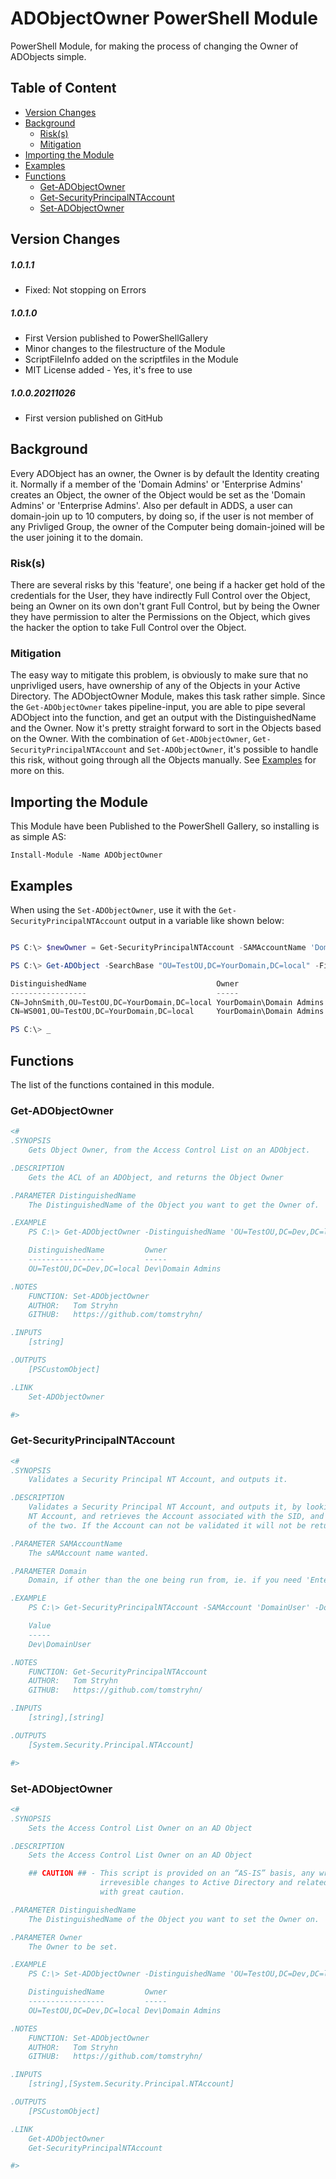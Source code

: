 # ADObjectOwner PowerShell Module

PowerShell Module, for making the process of changing the Owner of ADObjects simple.

## Table of Content

  - [Version Changes](#version-changes)
  - [Background](#background)
      - [Risk(s)](#risks)
      - [Mitigation](#mitigation)
  - [Importing the Module](#importing-the-module)
  - [Examples](#examples)
  - [Functions](#functions)
      - [Get-ADObjectOwner](#get-adobjectowner)
      - [Get-SecurityPrincipalNTAccount](#get-securityprincipalntaccount)
      - [Set-ADObjectOwner](#set-adobjectowner)

## Version Changes

##### 1.0.1.1
- Fixed: Not stopping on Errors
##### 1.0.1.0
- First Version published to PowerShellGallery
- Minor changes to the filestructure of the Module
- ScriptFileInfo added on the scriptfiles in the Module
- MIT License added - Yes, it's free to use
##### 1.0.0.20211026
- First version published on GitHub

## Background

Every ADObject has an owner, the Owner is by default the Identity creating it. Normally if a member of the 'Domain Admins' or 'Enterprise Admins' creates an Object, the owner of the Object would be set as the 'Domain Admins' or 'Enterprise Admins'.
Also per default in ADDS, a user can domain-join up to 10 computers, by doing so, if the user is not member of any Privliged Group, the owner of the Computer being domain-joined will be the user joining it to the domain.

### Risk(s)

There are several risks by this 'feature', one being if a hacker get hold of the credentials for the User, they have indirectly Full Control over the Object, being an Owner on its own don't grant Full Control, but by being the Owner they have permission to alter the Permissions on the Object, which gives the hacker the option to take Full Control over the Object.

### Mitigation

The easy way to mitigate this problem, is obviously to make sure that no unprivliged users, have ownership of any of the Objects in your Active Directory. The ADObjectOwner Module, makes this task rather simple. Since the `Get-ADObjectOwner` takes pipeline-input, you are able to pipe several ADObject into the function, and get an output with the DistinguishedName and the Owner. Now it's pretty straight forward to sort in the Objects based on the Owner. With the combination of `Get-ADObjectOwner`, `Get-SecurityPrincipalNTAccount` and `Set-ADObjectOwner`, it's possible to handle this risk, without going through all the Objects manually. See [Examples](#examples) for more on this.

## Importing the Module

This Module have been Published to the PowerShell Gallery, so installing is as simple AS:
```
Install-Module -Name ADObjectOwner
```

## Examples

When using the `Set-ADObjectOwner`, use it with the `Get-SecurityPrincipalNTAccount` output in a variable like shown below:

```PowerShell

PS C:\> $newOwner = Get-SecurityPrincipalNTAccount -SAMAccountName 'Domain Admins'

PS C:\> Get-ADObject -SearchBase "OU=TestOU,DC=YourDomain,DC=local" -Filter * | Get-ADObjectOwner | Where-Object { $_.Owner -ne $newOwner } | Set-ADObjectOwner -Owner $newOwner

DistinguishedName                             Owner
-----------------                             -----
CN=JohnSmith,OU=TestOU,DC=YourDomain,DC=local YourDomain\Domain Admins
CN=WS001,OU=TestOU,DC=YourDomain,DC=local     YourDomain\Domain Admins

PS C:\> _

```

## Functions

The list of the functions contained in this module.

### Get-ADObjectOwner

```PowerShell
<#
.SYNOPSIS
    Gets Object Owner, from the Access Control List on an ADObject.

.DESCRIPTION
    Gets the ACL of an ADObject, and returns the Object Owner

.PARAMETER DistinguishedName
    The DistinguishedName of the Object you want to get the Owner of.

.EXAMPLE
    PS C:\> Get-ADObjectOwner -DistinguishedName 'OU=TestOU,DC=Dev,DC=local'

    DistinguishedName         Owner        
    -----------------         -----        
    OU=TestOU,DC=Dev,DC=local Dev\Domain Admins

.NOTES
    FUNCTION: Set-ADObjectOwner
    AUTHOR:   Tom Stryhn
    GITHUB:   https://github.com/tomstryhn/

.INPUTS
    [string]

.OUTPUTS
    [PSCustomObject]

.LINK
    Set-ADObjectOwner

#>
```

### Get-SecurityPrincipalNTAccount

```PowerShell
<#
.SYNOPSIS
    Validates a Security Principal NT Account, and outputs it.

.DESCRIPTION
    Validates a Security Principal NT Account, and outputs it, by looking up the SID on the entered
    NT Account, and retrieves the Account associated with the SID, and compares the sAMAccount name
    of the two. If the Account can not be validated it will not be returned.

.PARAMETER SAMAccountName
    The sAMAccount name wanted.

.PARAMETER Domain
    Domain, if other than the one being run from, ie. if you need 'Enterprise Admins' of a root domain.

.EXAMPLE
    PS C:\> Get-SecurityPrincipalNTAccount -SAMAccount 'DomainUser' -Domain 'Dev'

    Value       
    -----       
    Dev\DomainUser

.NOTES
    FUNCTION: Get-SecurityPrincipalNTAccount
    AUTHOR:   Tom Stryhn
    GITHUB:   https://github.com/tomstryhn/

.INPUTS
    [string],[string]

.OUTPUTS
    [System.Security.Principal.NTAccount]

#>
```

### Set-ADObjectOwner

```PowerShell
<#
.SYNOPSIS
    Sets the Access Control List Owner on an AD Object

.DESCRIPTION
    Sets the Access Control List Owner on an AD Object

    ## CAUTION ## - This script is provided on an “AS-IS” basis, any wrongful use could cause
                    irrevesible changes to Active Directory and related services. Therefore use it
                    with great caution. 

.PARAMETER DistinguishedName
    The DistinguishedName of the Object you want to set the Owner on.

.PARAMETER Owner
    The Owner to be set.

.EXAMPLE
    PS C:\> Set-ADObjectOwner -DistinguishedName 'OU=TestOU,DC=Dev,DC=local' -Owner (Get-SecurityPrincipalNTAccount -SAMAccount 'Domain Admins')

    DistinguishedName         Owner        
    -----------------         -----        
    OU=TestOU,DC=Dev,DC=local Dev\Domain Admins

.NOTES
    FUNCTION: Set-ADObjectOwner
    AUTHOR:   Tom Stryhn
    GITHUB:   https://github.com/tomstryhn/

.INPUTS
    [string],[System.Security.Principal.NTAccount]

.OUTPUTS
    [PSCustomObject]

.LINK
    Get-ADObjectOwner
    Get-SecurityPrincipalNTAccount

#>
```

